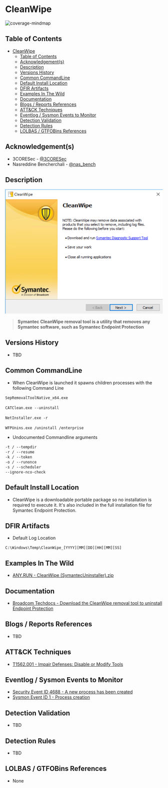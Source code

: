 # CleanWipe

![coverage-mindmap](/Images/MindMaps/CleanWipe.png)

## Table of Contents

- [CleanWipe](#cleanwipe)
  - [Table of Contents](#table-of-contents)
  - [Acknowledgement(s)](#acknowledgements)
  - [Description](#description)
  - [Versions History](#versions-history)
  - [Common CommandLine](#common-commandline)
  - [Default Install Location](#default-install-location)
  - [DFIR Artifacts](#dfir-artifacts)
  - [Examples In The Wild](#examples-in-the-wild)
  - [Documentation](#documentation)
  - [Blogs / Reports References](#blogs--reports-references)
  - [ATT&CK Techniques](#attck-techniques)
  - [Eventlog / Sysmon Events to Monitor](#eventlog--sysmon-events-to-monitor)
  - [Detection Validation](#detection-validation)
  - [Detection Rules](#detection-rules)
  - [LOLBAS / GTFOBins References](#lolbas--gtfobins-references)

## Acknowledgement(s)

- 3CORESec - [@3CORESec](https://twitter.com/3CORESec)
- Nasreddine Bencherchali - [@nas_bench](https://twitter.com/nas_bench)

## Description

<p align="center"><img src="/Images/Screenshots/CleanWipe.png"></p>

> **Symantec CleanWipe removal tool is a utility that removes any Symantec software, such as Symantec Endpoint Protection**

## Versions History

- TBD

## Common CommandLine

- When CleanWipe is launched it spawns children processes with the following Command Line

```batch
SepRemovalToolNative_x64.exe

CATClean.exe --uninstall

NetInstaller.exe -r

WFPUnins.exe /uninstall /enterprise
```

- Undocumented Commandline arguments

```batch
-t / --tempdir
-r / --resume
-k / --token
-o / --runonce
-s / --scheduler
--ignore-nco-check
```

## Default Install Location

- CleanWipe is a downloadable portable package so no installation is required to execute it. It's also included in the full installation file for Symantec Endpoint Protection.

## DFIR Artifacts

- Default Log Location

```batch
C:\Windows\Temp\CleanWipe_[YYYY][MM][DD][HH][MM][SS]
```

## Examples In The Wild

- [ANY.RUN - CleanWipe (SymantecUninstaller).zip](https://app.any.run/tasks/d38d569b-dc68-4b0b-b6d2-b7b8244778a1/)

## Documentation

- [Broadcom Techdocs - Download the CleanWipe removal tool to uninstall Endpoint Protection](https://knowledge.broadcom.com/external/article/178870)

## Blogs / Reports References

- TBD

## ATT&CK Techniques

- [T1562.001 - Impair Defenses: Disable or Modify Tools](https://attack.mitre.org/techniques/T1562/001/)

## Eventlog / Sysmon Events to Monitor

- [Security Event ID 4688 - A new process has been created](https://www.ultimatewindowssecurity.com/securitylog/encyclopedia/event.aspx?eventID=4688)
- [Sysmon Event ID 1 - Process creation](https://www.ultimatewindowssecurity.com/securitylog/encyclopedia/event.aspx?eventid=90001)

## Detection Validation

- TBD

## Detection Rules

- TBD

## LOLBAS / GTFOBins References

- None
